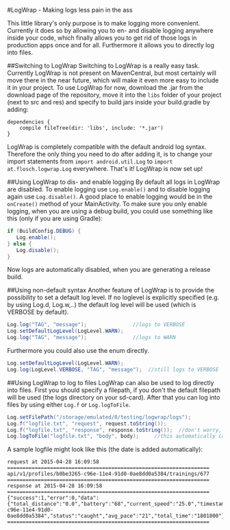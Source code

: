 #LogWrap - Making logs less pain in the ass

This little library's only purpose is to make logging more convenient.
Currently it does so by allowing you to en- and disable logging anywhere inside your code, which finally allows you to get rid of those logs in production apps once and for all.
Furthermore it allows you to directly log into files.

##Switching to LogWrap
Switching to LogWrap is a really easy task. Currently LogWrap is not present on MavenCentral, but most certainly will move there in the near future, which will make it even more easy to include it in your project.
To use LogWrap for now, download the .jar from the download page of the repository, move it into the `libs` folder of your project (next to src and res) and specify to build jars inside your build.gradle by adding:

```
dependencies {
    compile fileTree(dir: 'libs', include: '*.jar')
}

```

LogWrap is completely compatible with the default android log syntax. Therefore the only thing you need to do after adding it, is to change your import statements from `import android.util.Log` to `import at.flosch.logwrap.Log` everywhere. That's it! LogWrap is now set up!

##Using LogWrap to dis- and enable logging
By default all logs in LogWrap are disabled.
To enable logging use `Log.enable()` and to disable logging again use `Log.disable()`.
A good place to enable logging would be in the `onCreate()` method of your MainActivity. To make sure you only enable logging, when you are using a debug build, you could use something like this (only if you are using Gradle):

```java
if (BuildConfig.DEBUG) {
   Log.enable();
} else {
   Log.disable();
}
```

Now logs are automatically disabled, when you are generating a release build.

##Using non-default syntax
Another feature of LogWrap is to provide the possibility to set a default log level. If no loglevel is explicitly specified (e.g. by using Log.d, Log.w,..) the default log level will be used (which is VERBOSE by default).

```java
Log.log("TAG", "message");               //logs to VERBOSE
Log.setDefaultLogLevel(LogLevel.WARN);
Log.log("TAG", "message");               //logs to WARN

```

Furthermore you could also use the enum directly.

```java
Log.setDefaultLogLevel(LogLevel.WARN);
Log.log(LogLevel.VERBOSE, "TAG", "message");  //still logs to VERBOSE
```

##Using LogWrap to log to files
LogWrap can also be used to log directly into files.
First you should specify a filepath, if you don't the default filepath will be used (the logs directory on your sd-card).
After that you can log into files by using either `Log.f` or `Log.logToFile`.

```java
Log.setFilePath("/storage/emulated/0/testing/logwrap/logs");
Log.f("logfile.txt", "request", request.toString());
Log.f("logfile.txt", "response", response.toString());	//don't worry, that it uses the same filename here, it will be seperated by time and header
Log.logToFile("logfile.txt", "body", body);		//this automatically calls the toString() method of body
```

A sample logfile might look like this (the date is added automatically):
```
request at 2015-04-28 16:09:58
================================================================== 
api/v1/profiles/b0be3265-c96e-11e4-91d0-0ae8dd0a5384/trainings/677
================================================================== 
response at 2015-04-28 16:09:58
================================================================== 
{"success":1,"error":0,"data":{"total_distance":"0.0","battery":"68","current_speed":"25.0","timestamp":"1429194481004","user_id":"b0be3265-c96e-11e4-91d0-0ae8dd0a5384","status":"caught","avg_pace":"21","total_time":"1801000"}}
================================================================== 
```